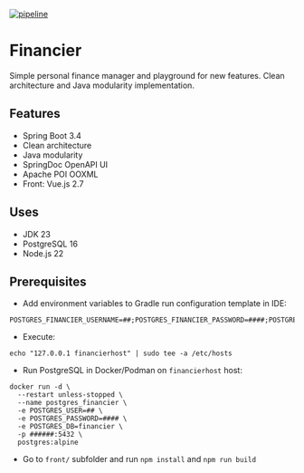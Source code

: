 [![pipeline](https://github.com/dgcd/financier/actions/workflows/pipeline.yml/badge.svg)](https://github.com/dgcd/financier/actions/workflows/pipeline.yml)

# Financier

Simple personal finance manager and playground for new features. Clean architecture and Java modularity implementation.

## Features

* Spring Boot 3.4
* Clean architecture
* Java modularity
* SpringDoc OpenAPI UI
* Apache POI OOXML
* Front: Vue.js 2.7

## Uses

* JDK 23
* PostgreSQL 16
* Node.js 22

## Prerequisites

* Add environment variables to Gradle run configuration template in IDE:

```
POSTGRES_FINANCIER_USERNAME=##;POSTGRES_FINANCIER_PASSWORD=####;POSTGRES_FINANCIER_PORT=######;EXCHANGE_API_KEY=##
```

* Execute:

```shell
echo "127.0.0.1 financierhost" | sudo tee -a /etc/hosts
```

* Run PostgreSQL in Docker/Podman on `financierhost` host:

```shell
docker run -d \
  --restart unless-stopped \
  --name postgres_financier \
  -e POSTGRES_USER=## \
  -e POSTGRES_PASSWORD=#### \
  -e POSTGRES_DB=financier \
  -p ######:5432 \
  postgres:alpine
```

* Go to `front/` subfolder and run `npm install` and `npm run build`
